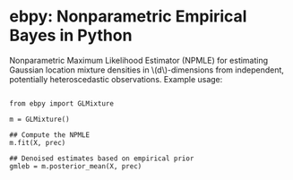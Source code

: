 # ebpy: Nonparametric Empirical Bayes in Python

Nonparametric Maximum Likelihood Estimator (NPMLE) for estimating Gaussian location mixture densities in \\(d\\)-dimensions from independent, potentially heteroscedastic observations. Example usage:
<pre><code>
from ebpy import GLMixture

m = GLMixture()

## Compute the NPMLE 
m.fit(X, prec)

## Denoised estimates based on empirical prior
gmleb = m.posterior_mean(X, prec) 
</code></pre>